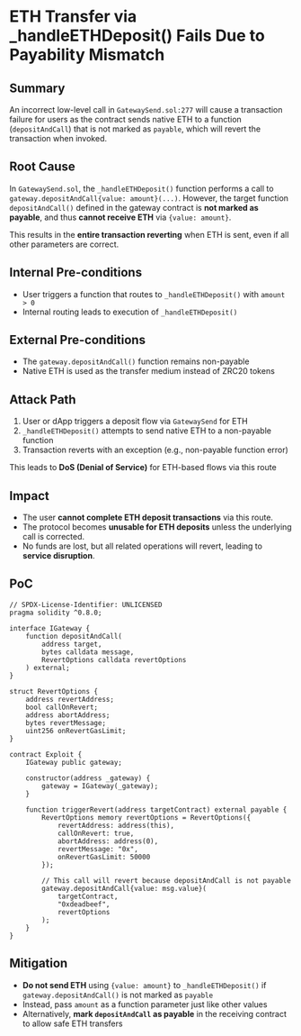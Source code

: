 # ETH Transfer via \_handleETHDeposit() Fails Due to Payability Mismatch

## Summary

An incorrect low-level call in `GatewaySend.sol:277` will cause a transaction failure for users as the contract sends native ETH to a function (`depositAndCall`) that is not marked as `payable`, which will revert the transaction when invoked.

## Root Cause

In `GatewaySend.sol`, the `_handleETHDeposit()` function performs a call to `gateway.depositAndCall{value: amount}(...)`. However, the target function `depositAndCall()` defined in the gateway contract is **not marked as payable**, and thus **cannot receive ETH** via `{value: amount}`.

This results in the **entire transaction reverting** when ETH is sent, even if all other parameters are correct.

## Internal Pre-conditions

- User triggers a function that routes to `_handleETHDeposit()` with `amount > 0`
- Internal routing leads to execution of `_handleETHDeposit()`

## External Pre-conditions

- The `gateway.depositAndCall()` function remains non-payable
- Native ETH is used as the transfer medium instead of ZRC20 tokens

## Attack Path

1. User or dApp triggers a deposit flow via `GatewaySend` for ETH
2. `_handleETHDeposit()` attempts to send native ETH to a non-payable function
3. Transaction reverts with an exception (e.g., non-payable function error)

This leads to **DoS (Denial of Service)** for ETH-based flows via this route

## Impact

- The user **cannot complete ETH deposit transactions** via this route.
- The protocol becomes **unusable for ETH deposits** unless the underlying call is corrected.
- No funds are lost, but all related operations will revert, leading to **service disruption**.

## PoC

```solidity
// SPDX-License-Identifier: UNLICENSED
pragma solidity ^0.8.0;

interface IGateway {
    function depositAndCall(
        address target,
        bytes calldata message,
        RevertOptions calldata revertOptions
    ) external;
}

struct RevertOptions {
    address revertAddress;
    bool callOnRevert;
    address abortAddress;
    bytes revertMessage;
    uint256 onRevertGasLimit;
}

contract Exploit {
    IGateway public gateway;

    constructor(address _gateway) {
        gateway = IGateway(_gateway);
    }

    function triggerRevert(address targetContract) external payable {
        RevertOptions memory revertOptions = RevertOptions({
            revertAddress: address(this),
            callOnRevert: true,
            abortAddress: address(0),
            revertMessage: "0x",
            onRevertGasLimit: 50000
        });

        // This call will revert because depositAndCall is not payable
        gateway.depositAndCall{value: msg.value}(
            targetContract,
            "0xdeadbeef",
            revertOptions
        );
    }
}
```

## Mitigation

- **Do not send ETH** using `{value: amount}` to `_handleETHDeposit()` if `gateway.depositAndCall()` is not marked as `payable`
- Instead, pass `amount` as a function parameter just like other values
- Alternatively, **mark `depositAndCall` as payable** in the receiving contract to allow safe ETH transfers
